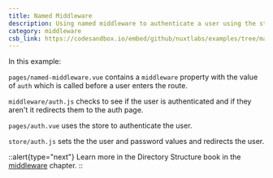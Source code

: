 ```yaml
---
title: Named Middleware
description: Using named middleware to authenticate a user using the store and allow them to visit a page once authenticated
category: middleware
csb_link: https://codesandbox.io/embed/github/nuxtlabs/examples/tree/master/middleware/named-middleware?fontsize=14&hidenavigation=1&module=%2Fpages%2Fnamed-middleware.vue&theme=dark&view=editor
---
```


In this example:

`pages/named-middleware.vue` contains a `middleware` property with the value of `auth` which is called before a user enters the route.

`middleware/auth.js` checks to see if the user is authenticated and if they aren't it redirects them to the auth page.

`pages/auth.vue` uses the store to authenticate the user.

`store/auth.js` sets the the user and password values and redirects the user.

::alert{type="next"}
Learn more in the Directory Structure book in the [middleware](/docs/directory-structure/middleware#named-middleware) chapter.
::

<code-sandbox :src="csb_link"></code-sandbox>
